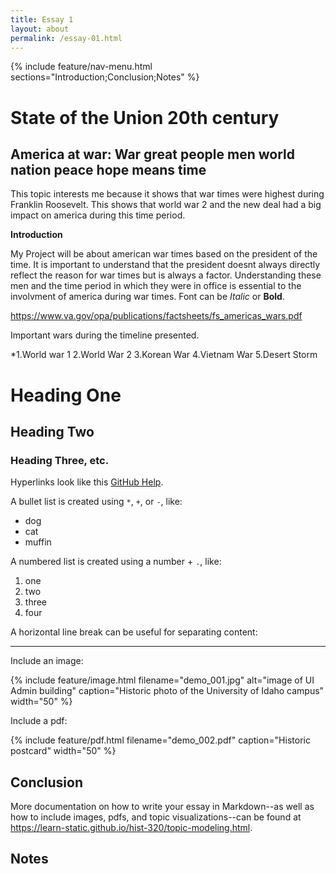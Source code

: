 ```yaml
---
title: Essay 1
layout: about
permalink: /essay-01.html
---
```


{% include feature/nav-menu.html sections="Introduction;Conclusion;Notes" %}

# State of the Union 20th century

## America at war: War great people men world nation peace hope means time

This topic interests me because it shows that war times were highest during Franklin Roosevelt. This shows that world war 2 and the new deal had a big impact on america during this time period. 

**Introduction**

My Project will be about american war times based on the president of the time. It is important to understand that the president doesnt always directly reflect the reason for war times but is always a factor. Understanding these men and the time period in which they were in office is essential to the involvment of america during war times. 
Font can be *Italic* or **Bold**.

https://www.va.gov/opa/publications/factsheets/fs_americas_wars.pdf

Important wars during the timeline presented.

*1.World war 1 2.World War 2 3.Korean War 4.Vietnam War 5.Desert Storm

# Heading One

## Heading Two

### Heading Three, etc.

Hyperlinks look like this [GitHub Help](https://help.github.com/).

A bullet list is created using `*`, `+`, or `-`, like:

- dog
- cat
- muffin

A numbered list is created using a number + `.`, like:

1. one
2. two
6. three
2. four

A horizontal line break can be useful for separating content:

----

Include an image:

{% include feature/image.html filename="demo_001.jpg" alt="image of UI Admin building" caption="Historic photo of the University of Idaho campus" width="50" %}

Include a pdf:

{% include feature/pdf.html filename="demo_002.pdf" caption="Historic postcard" width="50" %}

## Conclusion

More documentation on how to write your essay in Markdown--as well as how to include images, pdfs, and topic visualizations--can be found at <https://learn-static.github.io/hist-320/topic-modeling.html>.

## Notes

[^1]: Katie Kitamura, A Separation (New York: Riverhead Books, 2017), 25.
